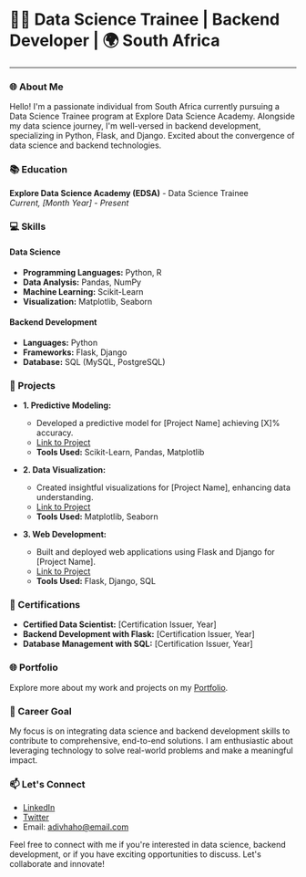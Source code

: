# 👩‍💻 Data Science Trainee | Backend Developer | 🌍 South Africa

---

### 🌐 About Me

Hello! I'm a passionate individual from South Africa currently pursuing a Data Science Trainee program at Explore Data Science Academy. Alongside my data science journey, I'm well-versed in backend development, specializing in Python, Flask, and Django. Excited about the convergence of data science and backend technologies.

### 📚 Education

**Explore Data Science Academy (EDSA)** - Data Science Trainee  
*Current, [Month Year] - Present*

### 💻 Skills

#### Data Science

- **Programming Languages:** Python, R
- **Data Analysis:** Pandas, NumPy
- **Machine Learning:** Scikit-Learn
- **Visualization:** Matplotlib, Seaborn

#### Backend Development

- **Languages:** Python
- **Frameworks:** Flask, Django
- **Database:** SQL (MySQL, PostgreSQL)

### 🚀 Projects

- **1. Predictive Modeling:**  
  - Developed a predictive model for [Project Name] achieving [X]% accuracy.  
  - [Link to Project](https://github.com/your-username/project-link)  
  - **Tools Used:** Scikit-Learn, Pandas, Matplotlib

- **2. Data Visualization:**  
  - Created insightful visualizations for [Project Name], enhancing data understanding.  
  - [Link to Project](https://github.com/your-username/project-link)  
  - **Tools Used:** Matplotlib, Seaborn

- **3. Web Development:**  
  - Built and deployed web applications using Flask and Django for [Project Name].  
  - [Link to Project](https://github.com/your-username/project-link)  
  - **Tools Used:** Flask, Django, SQL

### 📜 Certifications

- **Certified Data Scientist:** [Certification Issuer, Year]
- **Backend Development with Flask:** [Certification Issuer, Year]
- **Database Management with SQL:** [Certification Issuer, Year]

### 🌐 Portfolio

Explore more about my work and projects on my [Portfolio](https://your-portfolio-link.com).

### 🎯 Career Goal

My focus is on integrating data science and backend development skills to contribute to comprehensive, end-to-end solutions. I am enthusiastic about leveraging technology to solve real-world problems and make a meaningful impact.

### 📫 Let's Connect

- [LinkedIn](https://www.linkedin.com/in/adivhaho-mavhungu)
- [Twitter](https://twitter.com/Adivhaho_DS)
- Email: adivhaho@email.com

Feel free to connect with me if you're interested in data science, backend development, or if you have exciting opportunities to discuss. Let's collaborate and innovate!
